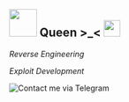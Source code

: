 <h2> <img src="https://media.giphy.com/media/VgCDAzcKvsR6OM0uWg/giphy.gif" width = "50"> Queen >_< <img src="https://media.tenor.com/Ti1bgRJiodYAAAAi/sword.gif" width=30> </h2>

<p><em>Reverse Engineering</em></p>
<p><em>Exploit Development</em></p>

![Contact me via Telegram]("https://t.me/eepygirl33")